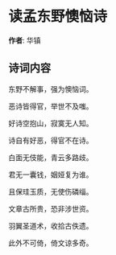 # 读孟东野懊恼诗

**作者**: 华镇

## 诗词内容

东野不解事，强为懊恼词。

恶诗皆得官，举世不及嗤。

好诗空抱山，寂寞无人知。

诗自有好恶，得官不在诗。

白面无伎能，青云多路歧。

君无一囊钱，姻娅复为谁。

且保珪玉质，无使伤磷缁。

文章古所贵，恐非涉世资。

羽翼圣道术，收拾古佚遗。

此外不可倚，倚文谅多奇。

